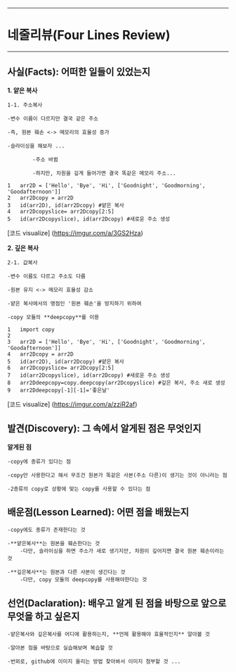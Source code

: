 <hr>

# 네줄리뷰(Four Lines Review)

<hr>

## 사실(Facts): 어떠한 일들이 있었는지
 **1. 얕은 복사**

    1-1. 주소복사

    -변수 이름이 다르지만 결국 같은 주소

    -즉, 원본 훼손 <-> 메모리의 효율성 증가

    -슬라이싱을 해보자 ...

            -주소 바뀜 

            -하지만, 차원을 깊게 들어가면 결국 똑같은 메모리 주소...
```
1	arr2D = ['Hello', 'Bye', 'Hi', ['Goodnight', 'Goodmorning', 'Goodafternoon']]
2	arr2Dcopy = arr2D
3	id(arr2D), id(arr2Dcopy) #얕은 복사
4	arr2Dcopyslice= arr2Dcopy[2:5]
5	id(arr2Dcopyslice), id(arr2Dcopy) #새로운 주소 생성
```
 [코드 visualize]
(https://imgur.com/a/3GS2Hza)
    
 **2. 깊은 복사**

    2-1. 값복사

    -변수 이름도 다르고 주소도 다름

    -원본 유지 <-> 메모리 효율성 감소

    -얕은 복사에서의 맹점인 '원본 훼손'을 방지하기 위하여

    -copy 모듈의 **deepcopy**를 이용
```
1	import copy
2	
3	arr2D = ['Hello', 'Bye', 'Hi', ['Goodnight', 'Goodmorning', 'Goodafternoon']]
4	arr2Dcopy = arr2D
5	id(arr2D), id(arr2Dcopy) #얕은 복사
6	arr2Dcopyslice= arr2Dcopy[2:5]
7	id(arr2Dcopyslice), id(arr2Dcopy) #새로운 주소 생성
8	arr2Ddeepcopy=copy.deepcopy(arr2Dcopyslice) #깊은 복사, 주소 새로 생성
9	arr2Ddeepcopy[-1][-1]='좋은날'
```
[코드 visualize]
(https://imgur.com/a/zziR2af)



## 발견(Discovery): 그 속에서 알게된 점은 무엇인지
**알게된 점**

    -copy에 종류가 있다는 점

    -copy만 사용한다고 해서 무조건 원본가 똑같은 사본(주소 다른)이 생기는 것이 아니라는 점

    -2종류의 copy로 상황에 맞는 copy를 사용할 수 있다는 점



## 배운점(Lesson Learned): 어떤 점을 배웠는지

    -copy에도 종류가 존재한다는 것

    -**얕은복사**는 원본을 훼손한다는 것
        -다만, 슬라이싱을 하면 주소가 새로 생기지만, 차원이 깊어지면 결국 원본 훼손이라는 것

    -**깊은복사**는 원본과 다른 사본이 생긴다는 것
        -다만, copy 모듈의 deepcopy를 사용해야한다는 것


## 선언(Daclaration): 배우고 알게 된 점을 바탕으로 앞으로 무엇을 하고 싶은지

    -얕은복사와 깊은복사를 어디에 활용하는지, **언제 활용해야 효율적인지** 알아볼 것

    -알아본 점을 바탕으로 실습해보며 복습할 것

    -번외로, github에 이미지 올리는 방법 찾아봐서 이미지 첨부할 것 ...
